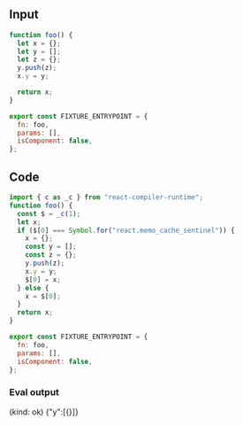 
## Input

```javascript
function foo() {
  let x = {};
  let y = [];
  let z = {};
  y.push(z);
  x.y = y;

  return x;
}

export const FIXTURE_ENTRYPOINT = {
  fn: foo,
  params: [],
  isComponent: false,
};

```

## Code

```javascript
import { c as _c } from "react-compiler-runtime";
function foo() {
  const $ = _c(1);
  let x;
  if ($[0] === Symbol.for("react.memo_cache_sentinel")) {
    x = {};
    const y = [];
    const z = {};
    y.push(z);
    x.y = y;
    $[0] = x;
  } else {
    x = $[0];
  }
  return x;
}

export const FIXTURE_ENTRYPOINT = {
  fn: foo,
  params: [],
  isComponent: false,
};

```
      
### Eval output
(kind: ok) {"y":[{}]}